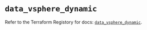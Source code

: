 # `data_vsphere_dynamic`

Refer to the Terraform Registory for docs: [`data_vsphere_dynamic`](https://registry.terraform.io/providers/hashicorp/vsphere/2.4.0/docs/data-sources/dynamic).

